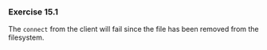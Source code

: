 ### Exercise 15.1

The `connect` from the client will fail since the file has been removed from the filesystem.
